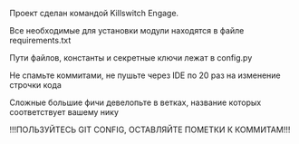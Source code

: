 Проект сделан командой Killswitch Engage.

Все необходимые для установки модули находятся в файле requirements.txt

Пути файлов, константы и секретные ключи лежат в config.py

Не спамьте коммитами, не пушьте через IDE по 20 раз на изменение строчки кода

Сложные большие фичи девелопьте в ветках, название которых соответствует вашему нику

!!!ПОЛЬЗУЙТЕСЬ GIT CONFIG, ОСТАВЛЯЙТЕ ПОМЕТКИ К КОММИТАМ!!!



